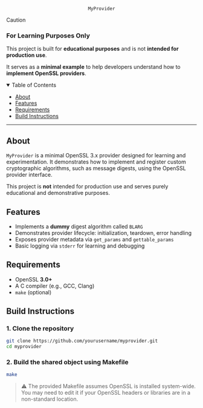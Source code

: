 <div align="center">

  `MyProvider`

</div>

> [!CAUTION]
>
> ### For Learning Purposes Only
>
> This project is built for **educational purposes** and is not **intended for production use**.
>
> It serves as a **minimal example** to help developers understand how to **implement OpenSSL providers**.

<details open="open">
<summary>Table of Contents</summary>

- [About](#about)
- [Features](#features)
- [Requirements](#requirements)
- [Build Instructions](#build-instructions)
</details>

---

## About

`MyProvider` is a minimal OpenSSL 3.x provider designed for learning and experimentation. It demonstrates how to implement and register custom cryptographic algorithms, such as message digests, using the OpenSSL provider interface.

This project is **not** intended for production use and serves purely educational and demonstrative purposes.

## Features

- Implements a **dummy** digest algorithm called `BLARG`
- Demonstrates provider lifecycle: initialization, teardown, error handling
- Exposes provider metadata via `get_params` and `gettable_params`
- Basic logging via `stderr` for learning and debugging

## Requirements

- OpenSSL **3.0+**
- A C compiler (e.g., GCC, Clang)
- `make` (optional)

## Build Instructions

### 1. Clone the repository
```bash
git clone https://github.com/yourusername/myprovider.git
cd myprovider
```
### 2. Build the shared object using Makefile
```bash
make
```

> ⚠️ The provided Makefile assumes OpenSSL is installed system-wide. You may need to edit it if your OpenSSL headers or libraries are in a non-standard location.